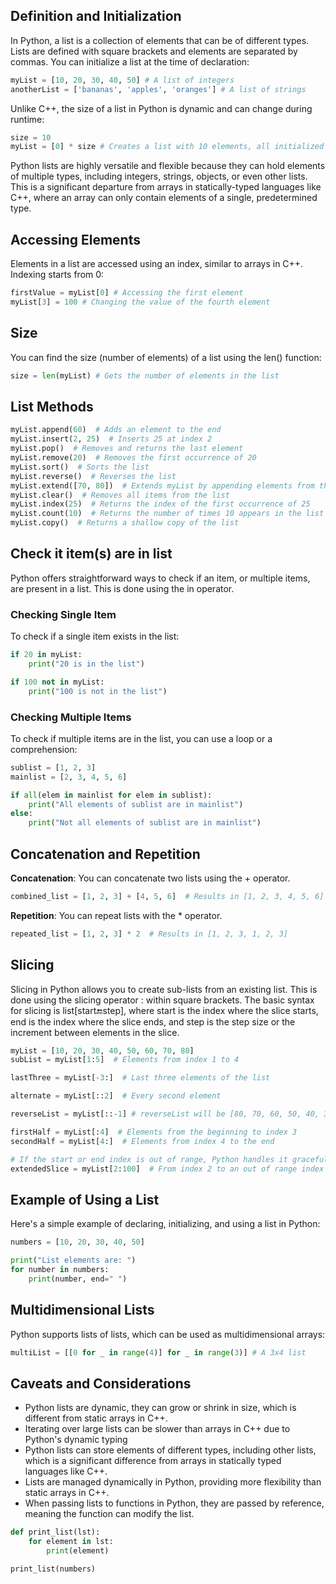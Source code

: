 ## Definition and Initialization

In Python, a list is a collection of elements that can be of different types. Lists are defined with square brackets and elements are separated by commas. You can initialize a list at the time of declaration:

```python
myList = [10, 20, 30, 40, 50] # A list of integers
anotherList = ['bananas', 'apples', 'oranges'] # A list of strings
```

Unlike C++, the size of a list in Python is dynamic and can change during runtime:

```python
size = 10
myList = [0] * size # Creates a list with 10 elements, all initialized to 0
```

Python lists are highly versatile and flexible because they can hold elements of multiple types, including integers, strings, objects, or even other lists. This is a significant departure from arrays in statically-typed languages like C++, where an array can only contain elements of a single, predetermined type.

## Accessing Elements

Elements in a list are accessed using an index, similar to arrays in C++. Indexing starts from 0:

```python
firstValue = myList[0] # Accessing the first element
myList[3] = 100 # Changing the value of the fourth element
```

## Size

You can find the size (number of elements) of a list using the len() function:

```python
size = len(myList) # Gets the number of elements in the list
```

## List Methods

``` python
myList.append(60)  # Adds an element to the end
myList.insert(2, 25)  # Inserts 25 at index 2
myList.pop()  # Removes and returns the last element
myList.remove(20)  # Removes the first occurrence of 20
myList.sort()  # Sorts the list
myList.reverse()  # Reverses the list
myList.extend([70, 80])  # Extends myList by appending elements from the iterable
myList.clear()  # Removes all items from the list
myList.index(25)  # Returns the index of the first occurrence of 25
myList.count(10)  # Returns the number of times 10 appears in the list
myList.copy()  # Returns a shallow copy of the list
```

## Check it item(s) are in list

Python offers straightforward ways to check if an item, or multiple items, are present in a list. This is done using the in operator.

### Checking Single Item

To check if a single item exists in the list:

```python
if 20 in myList:
    print("20 is in the list")

if 100 not in myList:
    print("100 is not in the list")
```

### Checking Multiple Items

To check if multiple items are in the list, you can use a loop or a comprehension:

```python
sublist = [1, 2, 3]
mainlist = [2, 3, 4, 5, 6]

if all(elem in mainlist for elem in sublist):
    print("All elements of sublist are in mainlist")
else:
    print("Not all elements of sublist are in mainlist")
```

## Concatenation and Repetition

**Concatenation**: You can concatenate two lists using the + operator.

```python
combined_list = [1, 2, 3] + [4, 5, 6]  # Results in [1, 2, 3, 4, 5, 6]
```

**Repetition**: You can repeat lists with the * operator.

```python
repeated_list = [1, 2, 3] * 2  # Results in [1, 2, 3, 1, 2, 3]
```

## Slicing

Slicing in Python allows you to create sub-lists from an existing list. This is done using the slicing operator : within square brackets. The basic syntax for slicing is list[start:end:step], where start is the index where the slice starts, end is the index where the slice ends, and step is the step size or the increment between elements in the slice.

```python
myList = [10, 20, 30, 40, 50, 60, 70, 80]
subList = myList[1:5]  # Elements from index 1 to 4
```

```python
lastThree = myList[-3:]  # Last three elements of the list
```

```python
alternate = myList[::2]  # Every second element
```

```python
reverseList = myList[::-1] # reverseList will be [80, 70, 60, 50, 40, 30, 20, 10]
```

```python
firstHalf = myList[:4]  # Elements from the beginning to index 3
secondHalf = myList[4:]  # Elements from index 4 to the end
```

```python
# If the start or end index is out of range, Python handles it gracefully without throwing an error
extendedSlice = myList[2:100]  # From index 2 to an out of range index
```

## Example of Using a List

Here's a simple example of declaring, initializing, and using a list in Python:

```python
numbers = [10, 20, 30, 40, 50]

print("List elements are: ")
for number in numbers:
    print(number, end=" ")
```

## Multidimensional Lists

Python supports lists of lists, which can be used as multidimensional arrays:

```python
multiList = [[0 for _ in range(4)] for _ in range(3)] # A 3x4 list
```

## Caveats and Considerations


- Python lists are dynamic, they can grow or shrink in size, which is different from static arrays in C++. 
- Iterating over large lists can be slower than arrays in C++ due to Python's dynamic typing
- Python lists can store elements of different types, including other lists, which is a significant difference from arrays in statically typed languages like C++.
- Lists are managed dynamically in Python, providing more flexibility than static arrays in C++.
- When passing lists to functions in Python, they are passed by reference, meaning the function can modify the list.

```python
def print_list(lst):
    for element in lst:
        print(element)

print_list(numbers)
```
